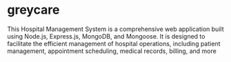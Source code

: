 # greycare
This Hospital Management System is a comprehensive web application built using Node.js, Express.js, MongoDB, and Mongoose. It is designed to facilitate the efficient management of hospital operations, including patient management, appointment scheduling, medical records, billing, and more

